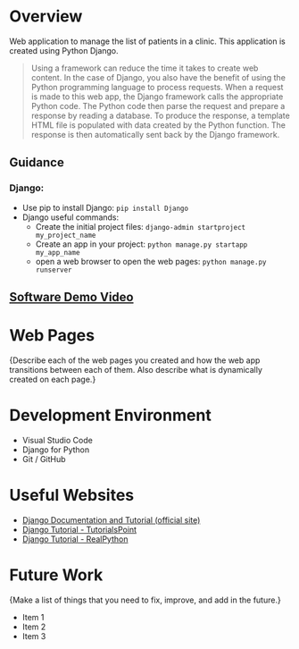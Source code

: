 ﻿# Overview

Web application to manage the list of patients in a clinic. This application is created using Python Django.

> Using a framework can reduce the time it takes to create web content. In the case of Django, you also have the benefit of using the Python programming language to process requests. When a request is made to this web app, the Django framework calls the appropriate Python code. The Python code then parse the request and prepare a response by reading a database. To produce the response, a template HTML file is populated with data created by the Python function. The response is then automatically sent back by the Django framework. 


## Guidance
### Django:

* Use pip to install Django: `pip install Django`
* Django useful commands:
  - Create the initial project files: `django-admin startproject my_project_name`
  - Create an app in your project: `python manage.py startapp my_app_name`
  - open a web browser to open the web pages: `python manage.py runserver`

## [Software Demo Video](http://youtube.link.goes.here)

# Web Pages

{Describe each of the web pages you created and how the web app transitions between each of them.  Also describe what is dynamically created on each page.}

# Development Environment
* Visual Studio Code
* Django for Python
* Git / GitHub

# Useful Websites

* [Django Documentation and Tutorial (official site)](https://docs.djangoproject.com/en/3.0/contents/)
* [Django Tutorial - TutorialsPoint](https://www.tutorialspoint.com/django/index.htm)
* [Django Tutorial - RealPython](https://realpython.com/get-started-with-django-1/)

# Future Work

{Make a list of things that you need to fix, improve, and add in the future.}
* Item 1
* Item 2
* Item 3
